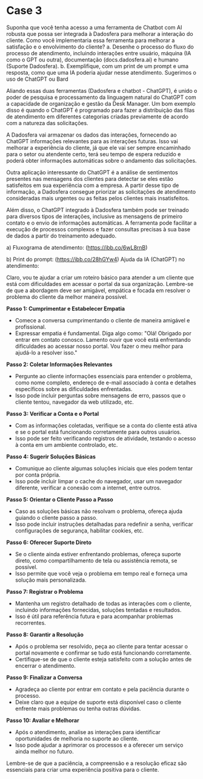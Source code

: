 # Case 3
Suponha que você tenha acesso a uma ferramenta de Chatbot com AI robusta que possa
ser integrada à Dadosfera para melhorar a interação do cliente. Como você implementaria essa ferramenta para melhorar a satisfação e o envolvimento do cliente?
a. Desenhe o processo do fluxo do processo de atendimento, incluindo interações
entre usuário, máquina (IA como o GPT ou outra), documentação
(docs.dadosfera.ai) e humano (Suporte Dadosfera).
b. Exemplifique, com um print de um prompt e uma resposta, como que uma IA
poderia ajudar nesse atendimento. Sugerimos o uso de ChatGPT ou Bard

Aliando essas duas ferramentas (Dadosfera e chatbot - ChatGPT), é unido o poder de pesquisa e processamento da linguagem natural do ChatGPT com a capacidade de organização e gestão da Desk Manager. Um bom exemplo disso é quando o ChatGPT é programado para fazer a distribuição das filas de atendimento em diferentes categorias criadas previamente de acordo com a natureza das solicitações.

A Dadosfera vai armazenar os dados das interações, fornecendo ao ChatGPT informações relevantes para as interações futuras. Isso vai melhorar a experiência do cliente, já que ele vai ser sempre encaminhado para o setor ou atendente certo, terá seu tempo de espera reduzido e poderá obter informações automáticas sobre o andamento das solicitações. 

Outra aplicação interessante do ChatGPT é a análise de sentimentos presentes nas mensagens dos clientes para detectar se eles estão satisfeitos em sua experiência com a empresa. A partir desse tipo de informação, a Dadosfera consegue priorizar as solicitações de atendimento consideradas mais urgentes ou as feitas pelos clientes mais insatisfeitos. 

Além disso, o ChatGPT integrado à Dadosfera também pode ser treinado para diversos tipos de interações, inclusive as mensagens de primeiro contato e o envio de informações automáticas. A ferramenta pode facilitar a execução de processos complexos e fazer consultas precisas à sua base de dados a partir do treinamento adequado. 

a) Fluxograma de atendimento: (https://ibb.co/6wL8rnB)

b) Print do prompt: (https://ibb.co/28hGYw4)
Ajuda da IA (ChatGPT) no atendimento:

Claro, vou te ajudar a criar um roteiro básico para atender a um cliente que está com dificuldades em acessar o portal da sua organização. Lembre-se de que a abordagem deve ser amigável, empática e focada em resolver o problema do cliente da melhor maneira possível.

**Passo 1: Cumprimentar e Estabelecer Empatia**
- Comece a conversa cumprimentando o cliente de maneira amigável e profissional.
- Expressar empatia é fundamental. Diga algo como: "Olá! Obrigado por entrar em contato conosco. Lamento ouvir que você está enfrentando dificuldades ao acessar nosso portal. Vou fazer o meu melhor para ajudá-lo a resolver isso."

**Passo 2: Coletar Informações Relevantes**
- Pergunte ao cliente informações essenciais para entender o problema, como nome completo, endereço de e-mail associado à conta e detalhes específicos sobre as dificuldades enfrentadas.
- Isso pode incluir perguntas sobre mensagens de erro, passos que o cliente tentou, navegador da web utilizado, etc.

**Passo 3: Verificar a Conta e o Portal**
- Com as informações coletadas, verifique se a conta do cliente está ativa e se o portal está funcionando corretamente para outros usuários.
- Isso pode ser feito verificando registros de atividade, testando o acesso à conta em um ambiente controlado, etc.

**Passo 4: Sugerir Soluções Básicas**
- Comunique ao cliente algumas soluções iniciais que eles podem tentar por conta própria.
- Isso pode incluir limpar o cache do navegador, usar um navegador diferente, verificar a conexão com a internet, entre outros.

**Passo 5: Orientar o Cliente Passo a Passo**
- Caso as soluções básicas não resolvam o problema, ofereça ajuda guiando o cliente passo a passo.
- Isso pode incluir instruções detalhadas para redefinir a senha, verificar configurações de segurança, habilitar cookies, etc.

**Passo 6: Oferecer Suporte Direto**
- Se o cliente ainda estiver enfrentando problemas, ofereça suporte direto, como compartilhamento de tela ou assistência remota, se possível.
- Isso permite que você veja o problema em tempo real e forneça uma solução mais personalizada.

**Passo 7: Registrar o Problema**
- Mantenha um registro detalhado de todas as interações com o cliente, incluindo informações fornecidas, soluções tentadas e resultados.
- Isso é útil para referência futura e para acompanhar problemas recorrentes.

**Passo 8: Garantir a Resolução**
- Após o problema ser resolvido, peça ao cliente para tentar acessar o portal novamente e confirmar se tudo está funcionando corretamente.
- Certifique-se de que o cliente esteja satisfeito com a solução antes de encerrar o atendimento.

**Passo 9: Finalizar a Conversa**
- Agradeça ao cliente por entrar em contato e pela paciência durante o processo.
- Deixe claro que a equipe de suporte está disponível caso o cliente enfrente mais problemas ou tenha outras dúvidas.

**Passo 10: Avaliar e Melhorar**
- Após o atendimento, analise as interações para identificar oportunidades de melhoria no suporte ao cliente.
- Isso pode ajudar a aprimorar os processos e a oferecer um serviço ainda melhor no futuro.

Lembre-se de que a paciência, a compreensão e a resolução eficaz são essenciais para criar uma experiência positiva para o cliente.

